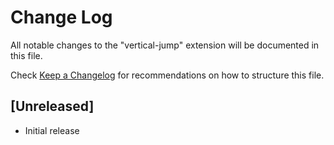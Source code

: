# Change Log

All notable changes to the "vertical-jump" extension will be documented in this file.

Check [Keep a Changelog](http://keepachangelog.com/) for recommendations on how to structure this file.

## [Unreleased]

- Initial release